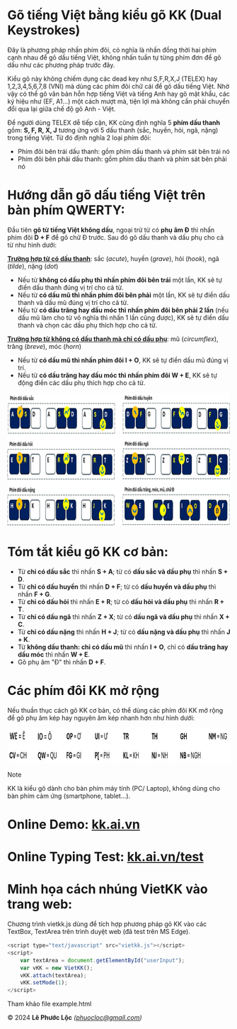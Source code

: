# Gõ tiếng Việt bằng kiểu gõ KK (Dual Keystrokes)

Đây là phương pháp nhấn phím đôi, có nghĩa là nhấn đồng thời hai phím cạnh nhau để gõ dấu tiếng Việt, không nhấn tuần tự từng phím đơn để gõ dấu như các phương pháp trước đây.

Kiểu gõ này không chiếm dụng các dead key như S,F,R,X,J (TELEX) hay 1,2,3,4,5,6,7,8 (VNI) mà dùng các phím đôi chữ cái để gõ dấu tiếng Việt. Nhờ vậy có thể gõ văn bản hỗn hợp tiếng Việt và tiếng Anh hay gõ mật khẩu, các ký hiệu như (EF, A1...) một cách mượt mà, tiện lợi mà không cần phải chuyển đổi qua lại giữa chế độ gõ Anh - Việt.

Để người dùng TELEX dễ tiếp cận, KK cũng định nghĩa 5 **phím dấu thanh** gồm: **S, F, R, X, J** tương ứng với 5 dấu thanh (sắc, huyền, hỏi, ngã, nặng) trong tiếng Việt. Từ đó định nghĩa 2 loại phím đôi:
- Phím đôi bên trái dấu thanh: gồm phím dấu thanh và phím sát bên trái nó
- Phím đôi bên phải dấu thanh: gồm phím dấu thanh và phím sát bên phải nó

# Hướng dẫn gõ dấu tiếng Việt trên bàn phím QWERTY:

Đầu tiên **gõ từ tiếng Việt không dấu**, ngoại trừ từ có **phụ âm Đ** thì nhấn phím đôi **D + F** để gõ chữ Đ trước. Sau đó gõ dấu thanh và dấu phụ cho cả từ như hình dưới:

<ins>**Trường hợp từ có dấu thanh**</ins>: sắc (*acute*), huyền (*grave*), hỏi (*hook*), ngã (*tilde*), nặng (*dot*)
- Nếu từ **không có dấu phụ thì nhấn phím đôi bên trái** một lần, KK sẽ tự điền dấu thanh đúng vị trí cho cả từ.
- Nếu từ **có dấu mũ thì nhấn phím đôi bên phải** một lần, KK sẽ tự điền dấu thanh và dấu mũ đúng vị trí cho cả từ.
- Nếu từ **có dấu trăng hay dấu móc thì nhấn phím đôi bên phải 2 lần** (nếu dấu mũ làm cho từ vô nghĩa thì nhấn 1 lần cũng được), KK sẽ tự điền dấu thanh và chọn các dấu phụ thích hợp cho cả từ.

<ins>**Trường hợp từ không có dấu thanh mà chỉ có dấu phụ**</ins>: mũ (*circumflex*), trăng (*breve*), móc (*horn*)
- Nếu từ **có dấu mũ thì nhấn phím đôi I + O**, KK sẽ tự điền dấu mũ đúng vị trí.
- Nếu từ **có dấu trăng hay dấu móc thì nhấn phím đôi W + E**, KK sẽ tự động điền các dấu phụ thích hợp cho cả từ.

<img src="kk_layout_basic.jpg" width="800" height="300"/>

# Tóm tắt kiểu gõ KK cơ bản:
- Từ **chỉ có dấu sắc** thì nhấn **S + A**; từ có **dấu sắc và dấu phụ** thì nhấn **S + D**.
- Từ **chỉ có dấu huyền** thì nhấn **D + F**; từ có **dấu huyền và dấu phụ** thì nhấn **F + G**.
- Từ **chỉ có dấu hỏi** thì nhấn **E + R**; từ có **dấu hỏi và dấu phụ** thì nhấn **R + T**.
- Từ **chỉ có dấu ngã** thì nhấn **Z + X**; từ có **dấu ngã và dấu phụ** thì nhấn **X + C**.
- Từ **chỉ có dấu nặng** thì nhấn **H + J**; từ có **dấu nặng và dấu phụ** thì nhấn **J + K**.
- Từ **không dấu thanh: chỉ có dấu mũ** thì nhấn **I + O**, chỉ có **dấu trăng hay dấu móc** thì nhấn **W + E**.
- Gõ phụ âm "Đ" thì nhấn **D + F**.

# Các phím đôi KK mở rộng
Nếu thuần thục cách gõ KK cơ bản, có thể dùng các phím đôi KK mở rộng để gõ phụ âm kép hay nguyên âm kép nhanh hơn như hình dưới:

<img src="kk_layout_extended.jpg" width="800" height="80"/>

> [!NOTE]
> KK là kiểu gõ dành cho bàn phím máy tính (PC/ Laptop), không dùng cho bàn phím cảm ứng (smartphone, tablet...).

# Online Demo: [kk.ai.vn](https://kk.ai.vn)

# Online Typing Test: [kk.ai.vn/test](https://kk.ai.vn/test)

# Minh họa cách nhúng VietKK vào trang web:
Chương trình vietkk.js dùng để tích hợp phương pháp gõ KK vào các TextBox, TextArea trên trình duyệt web (đã test trên MS Edge).
```javascript
<script type="text/javascript" src="vietkk.js"></script>
<script>
    var textArea = document.getElementById("userInput");
    var vKK = new VietKK();
    vKK.attach(textArea);
    vKK.setMode(1);
</script>
```
Tham khảo file example.html

© 2024 **Lê Phước Lộc** *(phuocloc@gmail.com)*
